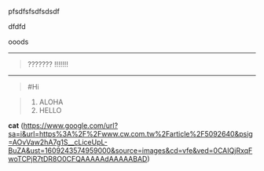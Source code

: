 pfsdfsfsdfsdsdf

dfdfd

ooods

-------------------

>???????
>!!!!!!!

------------

> #Hi

> 1. ALOHA
> 2. HELLO

**cat**
(https://www.google.com/url?sa=i&url=https%3A%2F%2Fwww.cw.com.tw%2Farticle%2F5092640&psig=AOvVaw2hA7g1S__cLiceUpL-BuZA&ust=1609243574959000&source=images&cd=vfe&ved=0CAIQjRxqFwoTCPjR7tDR8O0CFQAAAAAdAAAAABAD)
